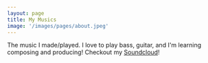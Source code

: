 ```yaml
---
layout: page
title: My Musics
image: '/images/pages/about.jpeg'
---
```


The music I made/played. I love to play bass, guitar, and I'm learning composing and producing! Checkout my [Soundcloud](soundcloud.com/cunzhe)!